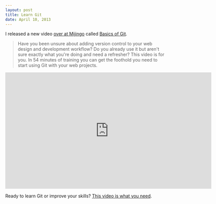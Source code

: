 ```yaml
---
layout: post
title: Learn Git
date: April 10, 2013
--- 
```


I released a new video [over at Mijingo](https://mijingo.com/products/screencasts/git-tutorial-video/) called [Basics of Git](https://mijingo.com/products/screencasts/git-tutorial-video/).

> Have you been unsure about adding version control to your web design and development workflow? Do you already use it but aren't sure exactly what you're doing and need a refresher? This video is for you. In 54 minutes of training you can get the foothold you need to start using Git with your web projects.

<iframe src="http://player.vimeo.com/video/63738058" width="650" height="366" frameborder="0" webkitAllowFullScreen mozallowfullscreen allowFullScreen></iframe>

Ready to learn Git or improve your skills? [This video is what you need](https://mijingo.com/products/screencasts/git-tutorial-video/).
